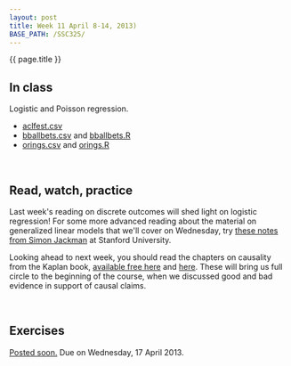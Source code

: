 ```yaml
---
layout: post
title: Week 11 April 8-14, 2013)
BASE_PATH: /SSC325/
---
```

{{ page.title }}


In class
--------
Logistic and Poisson regression.

* [aclfest.csv](http://jgscott.github.com/SSC325/data/aclfest.csv)
* [bballbets.csv](http://jgscott.github.com/SSC325/data/bballbets.csv) and [bballbets.R](http://jgscott.github.com/SSC325/r/bballbets.R)
* [orings.csv](http://jgscott.github.com/SSC325/data/orings.csv) and [orings.R](http://jgscott.github.com/SSC325/r/orings.R)

<br>

Read, watch, practice
---------------------
Last week's reading on discrete outcomes will shed light on logistic regression!  For some more advanced reading about the material on generalized linear models that we'll cover on Wednesday, try [these notes from Simon Jackman](http://jackman.stanford.edu/papers/glm.pdf) at Stanford University.

Looking ahead to next week, you should read the chapters on causality from the Kaplan book, [available free here](http://www.mosaic-web.org/go/StatisticalModeling/Chapters/Chapter-17.pdf) and [here](http://www.mosaic-web.org/go/StatisticalModeling/Chapters/Chapter-18.pdf).  These will bring us full circle to the beginning of the course, when we discussed good and bad evidence in support of causal claims.

<br>

Exercises
---------
[Posted soon.](http://jgscott.github.com/SSC325/exercises/exercises10-SSC325H.zip)  Due on Wednesday, 17 April 2013.
